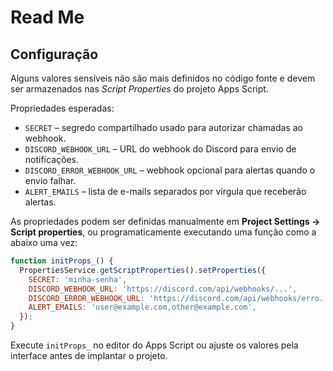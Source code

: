 # Read Me

## Configuração

Alguns valores sensíveis não são mais definidos no código fonte e devem ser
armazenados nas *Script Properties* do projeto Apps Script.

Propriedades esperadas:

- `SECRET` – segredo compartilhado usado para autorizar chamadas ao webhook.
- `DISCORD_WEBHOOK_URL` – URL do webhook do Discord para envio de notificações.
- `DISCORD_ERROR_WEBHOOK_URL` – webhook opcional para alertas quando o envio falhar.
- `ALERT_EMAILS` – lista de e-mails separados por vírgula que receberão alertas.

As propriedades podem ser definidas manualmente em **Project Settings → Script
properties**, ou programaticamente executando uma função como a abaixo uma vez:

```javascript
function initProps_() {
  PropertiesService.getScriptProperties().setProperties({
    SECRET: 'minha-senha',
    DISCORD_WEBHOOK_URL: 'https://discord.com/api/webhooks/...',
    DISCORD_ERROR_WEBHOOK_URL: 'https://discord.com/api/webhooks/erro...',
    ALERT_EMAILS: 'user@example.com,other@example.com',
  });
}
```

Execute `initProps_` no editor do Apps Script ou ajuste os valores pela
interface antes de implantar o projeto.
